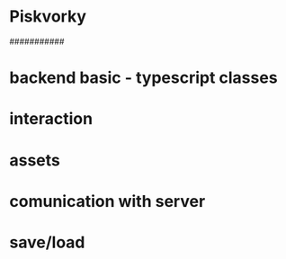 # Piskvorky
###########
#
# backend basic - typescript classes
# interaction
# assets
# comunication with server
# save/load
